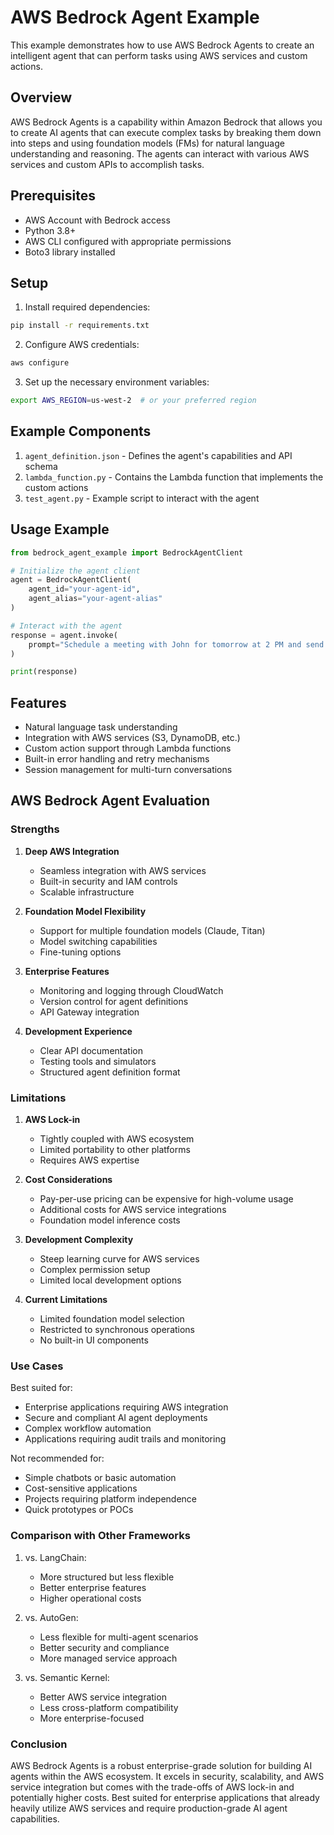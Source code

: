 # AWS Bedrock Agent Example

This example demonstrates how to use AWS Bedrock Agents to create an intelligent agent that can perform tasks using AWS services and custom actions.

## Overview

AWS Bedrock Agents is a capability within Amazon Bedrock that allows you to create AI agents that can execute complex tasks by breaking them down into steps and using foundation models (FMs) for natural language understanding and reasoning. The agents can interact with various AWS services and custom APIs to accomplish tasks.

## Prerequisites

- AWS Account with Bedrock access
- Python 3.8+
- AWS CLI configured with appropriate permissions
- Boto3 library installed

## Setup

1. Install required dependencies:
```bash
pip install -r requirements.txt
```

2. Configure AWS credentials:
```bash
aws configure
```

3. Set up the necessary environment variables:
```bash
export AWS_REGION=us-west-2  # or your preferred region
```

## Example Components

1. `agent_definition.json` - Defines the agent's capabilities and API schema
2. `lambda_function.py` - Contains the Lambda function that implements the custom actions
3. `test_agent.py` - Example script to interact with the agent

## Usage Example

```python
from bedrock_agent_example import BedrockAgentClient

# Initialize the agent client
agent = BedrockAgentClient(
    agent_id="your-agent-id",
    agent_alias="your-agent-alias"
)

# Interact with the agent
response = agent.invoke(
    prompt="Schedule a meeting with John for tomorrow at 2 PM and send a calendar invite"
)

print(response)
```

## Features

- Natural language task understanding
- Integration with AWS services (S3, DynamoDB, etc.)
- Custom action support through Lambda functions
- Built-in error handling and retry mechanisms
- Session management for multi-turn conversations

## AWS Bedrock Agent Evaluation

### Strengths

1. **Deep AWS Integration**
   - Seamless integration with AWS services
   - Built-in security and IAM controls
   - Scalable infrastructure

2. **Foundation Model Flexibility**
   - Support for multiple foundation models (Claude, Titan)
   - Model switching capabilities
   - Fine-tuning options

3. **Enterprise Features**
   - Monitoring and logging through CloudWatch
   - Version control for agent definitions
   - API Gateway integration

4. **Development Experience**
   - Clear API documentation
   - Testing tools and simulators
   - Structured agent definition format

### Limitations

1. **AWS Lock-in**
   - Tightly coupled with AWS ecosystem
   - Limited portability to other platforms
   - Requires AWS expertise

2. **Cost Considerations**
   - Pay-per-use pricing can be expensive for high-volume usage
   - Additional costs for AWS service integrations
   - Foundation model inference costs

3. **Development Complexity**
   - Steep learning curve for AWS services
   - Complex permission setup
   - Limited local development options

4. **Current Limitations**
   - Limited foundation model selection
   - Restricted to synchronous operations
   - No built-in UI components

### Use Cases

Best suited for:
- Enterprise applications requiring AWS integration
- Secure and compliant AI agent deployments
- Complex workflow automation
- Applications requiring audit trails and monitoring

Not recommended for:
- Simple chatbots or basic automation
- Cost-sensitive applications
- Projects requiring platform independence
- Quick prototypes or POCs

### Comparison with Other Frameworks

1. vs. LangChain:
   - More structured but less flexible
   - Better enterprise features
   - Higher operational costs

2. vs. AutoGen:
   - Less flexible for multi-agent scenarios
   - Better security and compliance
   - More managed service approach

3. vs. Semantic Kernel:
   - Better AWS service integration
   - Less cross-platform compatibility
   - More enterprise-focused

### Conclusion

AWS Bedrock Agents is a robust enterprise-grade solution for building AI agents within the AWS ecosystem. It excels in security, scalability, and AWS service integration but comes with the trade-offs of AWS lock-in and potentially higher costs. Best suited for enterprise applications that already heavily utilize AWS services and require production-grade AI agent capabilities.
